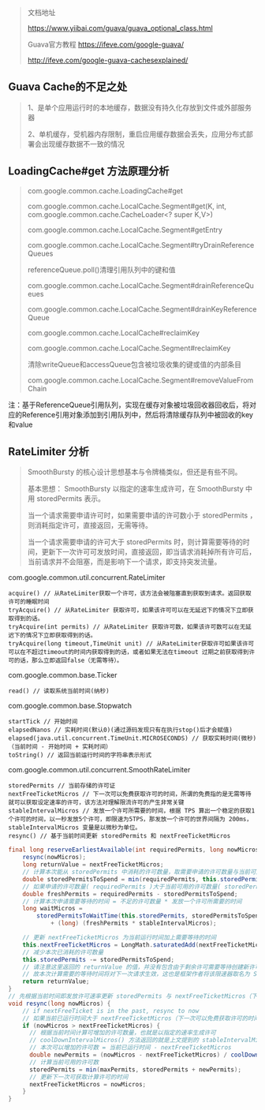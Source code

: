 
> 文档地址
>
> https://www.yiibai.com/guava/guava_optional_class.html
>
> Guava官方教程
> https://ifeve.com/google-guava/
>
> http://ifeve.com/google-guava-cachesexplained/

## Guava Cache的不足之处
> 1、是单个应用运行时的本地缓存，数据没有持久化存放到文件或外部服务器
> 
> 2、单机缓存，受机器内存限制，重启应用缓存数据会丢失，应用分布式部署会出现缓存数据不一致的情况



## LoadingCache#get 方法原理分析
> com.google.common.cache.LoadingCache#get
>
> com.google.common.cache.LocalCache.Segment#get(K, int, com.google.common.cache.CacheLoader<? super K,V>)
>
> com.google.common.cache.LocalCache.Segment#getEntry
>
> com.google.common.cache.LocalCache.Segment#tryDrainReferenceQueues
>
> referenceQueue.poll()清理引用队列中的键和值
>
> com.google.common.cache.LocalCache.Segment#drainReferenceQueues
>
> com.google.common.cache.LocalCache.Segment#drainKeyReferenceQueue
>
> com.google.common.cache.LocalCache#reclaimKey
>
> com.google.common.cache.LocalCache.Segment#reclaimKey
>
> 清除writeQueue和accessQueue包含被垃圾收集的键或值的内部条目
>
> com.google.common.cache.LocalCache.Segment#removeValueFromChain
>
注：基于ReferenceQueue引用队列，实现在缓存对象被垃圾回收器回收后，将对应的Reference引用对象添加到引用队列中，然后将清除缓存队列中被回收的key和value


## RateLimiter 分析

> SmoothBursty 的核心设计思想基本与令牌桶类似，但还是有些不同。
>
> 基本思想：
> SmoothBursty 以指定的速率生成许可，在 SmoothBursty 中用 storedPermits 表示。
> 
> 当一个请求需要申请许可时，如果需要申请的许可数小于 storedPermits ，则消耗指定许可，直接返回，无需等待。
> 
> 当一个请求需要申请的许可大于 storedPermits 时，则计算需要等待的时间，更新下一次许可可发放时间，直接返回，即当请求消耗掉所有许可后，当前请求并不会阻塞，而是影响下一个请求，即支持突发流量。
  


com.google.common.util.concurrent.RateLimiter
```
acquire() // 从RateLimiter获取一个许可，该方法会被阻塞直到获取到请求。返回获取许可的睡眠时间
tryAcquire() // 从RateLimiter 获取许可，如果该许可可以在无延迟下的情况下立即获取得到的话。
tryAcquire(int permits) // 从RateLimiter 获取许可数，如果该许可数可以在无延迟下的情况下立即获取得到的话。
tryAcquire(long timeout,TimeUnit unit) // 从RateLimiter获取许可如果该许可可以在不超过timeout的时间内获取得到的话，或者如果无法在timeout 过期之前获取得到许可的话，那么立即返回false（无需等待）。
```

com.google.common.base.Ticker
```
read() // 读取系统当前时间(纳秒)
```

com.google.common.base.Stopwatch
```
startTick // 开始时间
elapsedNanos // 实耗时间(默认0)(通过源码发现只有在执行stop()后才会赋值)
elapsed(java.util.concurrent.TimeUnit.MICROSECONDS) // 获取实耗时间(微秒)（当前时间 - 开始时间 + 实耗时间）
toString() // 返回当前运行时间的字符串表示形式
```

com.google.common.util.concurrent.SmoothRateLimiter
```
storedPermits // 当前存储的许可证
nextFreeTicketMicros // 下一次可以免费获取许可的时间，所谓的免费指的是无需等待就可以获取设定速率的许可，该方法对理解限流许可的产生非常关键
stableIntervalMicros // 发放一个许可所需要的时间，根据 TPS 算出一个稳定的获取1个许可的时间，以一秒发放5个许可，即限速为5TPS，那发放一个许可的世界间隔为 200ms，stableIntervalMicros 变量是以微秒为单位。
resync() // 基于当前时间更新 storedPermits 和 nextFreeTicketMicros
```

```java
final long reserveEarliestAvailable(int requiredPermits, long nowMicros) {
    resync(nowMicros);
    long returnValue = nextFreeTicketMicros;
    // 计算本次能从 storedPermits 中消耗的许可数量，取需要申请的许可数量与当前可用的许可数量的最小值
    double storedPermitsToSpend = min(requiredPermits, this.storedPermits);
    // 如果申请的许可数量( requiredPermits )大于当前可用的许可数量( storedPermits )，则还需要等待新的许可生成
    double freshPermits = requiredPermits - storedPermitsToSpend;
    // 计算本次申请需要等待的时间 = 不足的许可数量 * 发放一个许可所需要的时间
    long waitMicros =
        storedPermitsToWaitTime(this.storedPermits, storedPermitsToSpend)
            + (long) (freshPermits * stableIntervalMicros);

    // 更新 nextFreeTicketMicros 为当前运行时间加上需要等待的时间
    this.nextFreeTicketMicros = LongMath.saturatedAdd(nextFreeTicketMicros, waitMicros);
    // 减少本次已消耗的许可数量
    this.storedPermits -= storedPermitsToSpend;
    // 请注意这里返回的 returnValue 的值，并没有包含由于剩余许可需要等待创建新许可的时间，即允许一定的突发流量，
    // 故本次计算需要的等待时间将对下一次请求生效，这也是框架作者将该限速器取名为 SmoothBursty 的缘由。
    return returnValue;
}
// 先根据当前时间即发放许可速率更新 storedPermits 与 nextFreeTicketMicros（下一次可以免费获取许可的时间）。
void resync(long nowMicros) {
    // if nextFreeTicket is in the past, resync to now
    // 如果当前已运行时间大于 nextFreeTicketMicros（下一次可以免费获取许可的时间），则需要重新计算许可，即又可以向许可池中添加许可。
    if (nowMicros > nextFreeTicketMicros) {
      // 根据当前时间计算可增加的许可数量，也就是以指定的速率生成许可
      // coolDownIntervalMicros() 方法返回的就是上文提到的 stableIntervalMicros (发放一个许可所需要的时间)
      // 本次可以增加的许可数 = 当前已运行时间 - nextFreeTicketMicros 
      double newPermits = (nowMicros - nextFreeTicketMicros) / coolDownIntervalMicros();
      // 计算当前可用的许可数
      storedPermits = min(maxPermits, storedPermits + newPermits);
      // 更新下一次可获取计算许可的时间
      nextFreeTicketMicros = nowMicros;
    }
}
```
